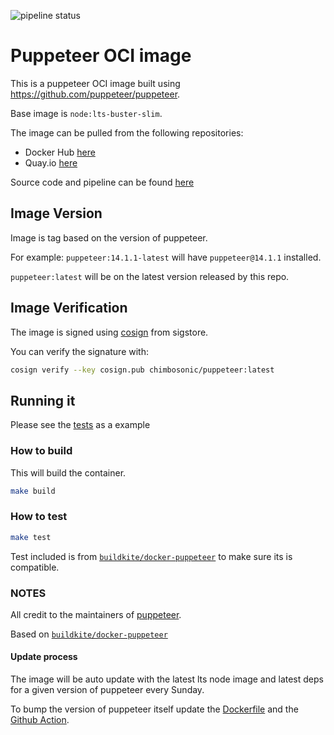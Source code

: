 ![pipeline status](https://github.com/chimbosonic/puppeteer-container/actions/workflows/main.yml/badge.svg?branch=main)
# Puppeteer OCI image


This is a puppeteer OCI image built using https://github.com/puppeteer/puppeteer.

Base image is `node:lts-buster-slim`.

The image can be pulled from the following repositories:
- Docker Hub [here](https://hub.docker.com/repository/docker/chimbosonic/puppeteer)
- Quay.io [here](https://quay.io/repository/chimbosonic/puppeteer)

Source code and pipeline can be found [here](https://github.com/chimbosonic/puppeteer-container)

## Image Version

Image is tag based on the version of puppeteer.

For example: `puppeteer:14.1.1-latest` will have `puppeteer@14.1.1` installed.

`puppeteer:latest` will be on the latest version released by this repo.

## Image Verification

The image is signed using [cosign](https://github.com/sigstore/cosign) from sigstore.

You can verify the signature with:

```bash
cosign verify --key cosign.pub chimbosonic/puppeteer:latest
```

## Running it

Please see the [tests](./tests/README.md) as a example 

### How to build

This will build the container.

```bash
make build
```

### How to test

```bash
make test
```

Test included is from [`buildkite/docker-puppeteer`](https://github.com/buildkite/docker-puppeteer) to make sure its is compatible.

### NOTES
All credit to the maintainers of [puppeteer](https://github.com/puppeteer/puppeteer).

Based on [`buildkite/docker-puppeteer`](https://github.com/buildkite/docker-puppeteer)

#### Update process

The image will be auto update with the latest lts node image and latest deps for a given version of puppeteer every Sunday.

To bump the version of puppeteer itself update the [Dockerfile](./Dockerfile) and the [Github Action](./.github/workflows/main.yml).
